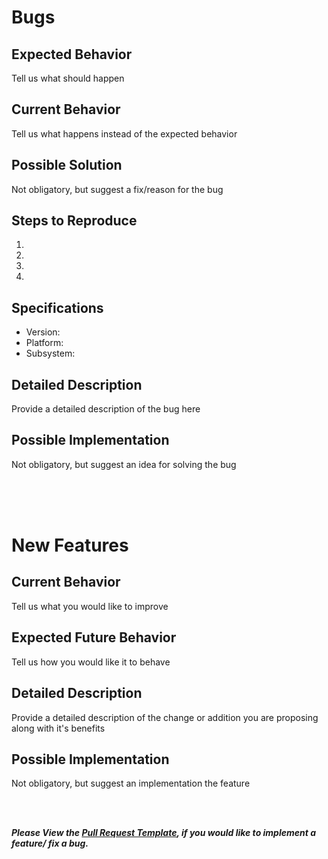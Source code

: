 # Bugs

## Expected Behavior
Tell us what should happen

## Current Behavior
Tell us what happens instead of the expected behavior

## Possible Solution
Not obligatory, but suggest a fix/reason for the bug

## Steps to Reproduce
1.
2.
3.
4.

## Specifications

  - Version:
  - Platform:
  - Subsystem:


## Detailed Description
Provide a detailed description of the bug here

## Possible Implementation
Not obligatory, but suggest an idea for solving the bug

<br>
<br>
<br>

# New Features

## Current Behavior
Tell us what you would like to improve

## Expected Future Behavior
Tell us how you would like it to behave

## Detailed Description
Provide a detailed description of the change or addition you are proposing along with it's benefits

## Possible Implementation
Not obligatory, but suggest an implementation the feature

<br>
<br>

***Please View the [Pull Request Template](https://github.com/vedantpuri/pyosphere/blob/master/.github/PULL_REQUEST_TEMPLATE.md), if you would like to implement a feature/ fix a bug.***
